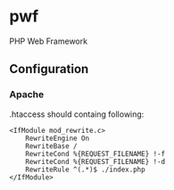 # pwf
PHP Web Framework


## Configuration
### Apache
.htaccess should containg following:
```
<IfModule mod_rewrite.c>
	RewriteEngine On
	RewriteBase /
	RewriteCond %{REQUEST_FILENAME} !-f
	RewriteCond %{REQUEST_FILENAME} !-d
	RewriteRule ^(.*)$ ./index.php
</IfModule>
```
